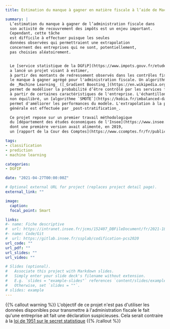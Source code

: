 ```yaml
---
title: Estimation du manque à gagner en matière fiscale à l’aide de Machine Learning

summary: |
  L’estimation du manque à gagner de l’administration fiscale dans
  son activité de recouvrement des impôts est un enjeu important.
  Cependant, cette tâche 
  est difficile à effectuer puisque les seules
  données observées qui permettraient une extrapolation
  concernent des entreprises qui ne sont, potentiellement,
  pas choisies aléatoirement. 


  Le [service statistique de la DGFiP](https://www.impots.gouv.fr/etudes-et-statistiques)
  a lancé un projet visant à estimer,
  à partir des montants de redressement observés dans les contrôles fiscaux,
  le manque à gagner agrégé pour l'administration fiscale. Un algorithme
  de _Machine Learning_ ([_Gradient Boosting_](https://en.wikipedia.org/wiki/Gradient_boosting))
  permet de modéliser la probabilité d’être contrôlé par les services fiscaux
  à partir de certaines caractéristiques de l'entreprise. L'échantillon étant
  non équilibré, un [algorithme `SMOTE`](https://kobia.fr/imbalanced-data-smote/)
  permet d'améliorer les performances du modèle. L'extrapolation à la population
  générale est effectuée par _post-stratification_. 

  Ce projet repose sur un premier travail méthodologique
  du [département des études économiques de l'Insee](https://www.insee.fr/fr/statistiques/6478533)
  dont une première version avait alimenté, en 2019, 
  un [rapport de la Cour des Comptes](https://www.ccomptes.fr/fr/publications/la-fraude-aux-prelevements-obligatoires) sur le sujet

tags:
- classification
- prediction
- machine learning

categories:
- DGFIP

date: "2021-04-27T00:00:00Z"

# Optional external URL for project (replaces project detail page).
external_link: ""

image:
  caption: 
  focal_point: Smart

links:
#- name: Fiche descriptive
#  url: https://intranet.insee.fr/jcms/152407_DBFileDocument/fr/2021-18494-dg75-l401
#- name: Code/Git
#  url: https://gitlab.insee.fr/ssplab/codification-pcs2020
url_code: ""
url_pdf: ""
url_slides: ""
url_video: ""

# Slides (optional).
#   Associate this project with Markdown slides.
#   Simply enter your slide deck's filename without extension.
#   E.g. `slides = "example-slides"` references `content/slides/example-slides.md`.
#   Otherwise, set `slides = ""`.
# slides: example
---
```


{{% callout warning %}}
L'objectif de ce projet n'est pas d'utiliser les données disponibles
pour transmettre à l'administration fiscale
le fait qu'une entreprise ait fait
une déclaration suspicieuses. Cela serait contraire
à la [loi de 1951 sur le secret statistique](https://www.insee.fr/fr/information/1300624)
{{% /callout %}}